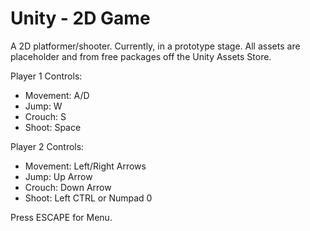 # Unity - 2D Game
A 2D platformer/shooter. Currently, in a prototype stage. All assets are placeholder and from free packages off the Unity Assets Store.

Player 1 Controls:
- Movement: A/D
- Jump: W
- Crouch: S
- Shoot: Space

Player 2 Controls:
- Movement: Left/Right Arrows
- Jump: Up Arrow
- Crouch: Down Arrow
- Shoot: Left CTRL or Numpad 0

Press ESCAPE for Menu.